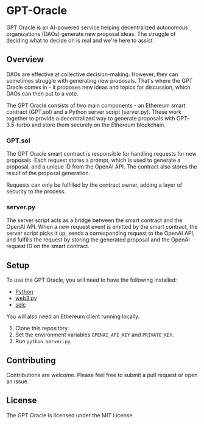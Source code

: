 # GPT-Oracle

GPT Oracle is an AI-powered service helping decentralized autonomous organizations (DAOs) generate new proposal ideas. The struggle of deciding what to decide on is real and we're here to assist.

## Overview

DAOs are effective at collective decision-making. However, they can sometimes struggle with generating new proposals. That's where the GPT Oracle comes in - it proposes new ideas and topics for discussion, which DAOs can then put to a vote.

The GPT Oracle consists of two main components - an Ethereum smart contract (GPT.sol) and a Python server script (server.py). These work together to provide a decentralized way to generate proposals with GPT-3.5-turbo and store them securely on the Ethereum blockchain.

### GPT.sol

The GPT Oracle smart contract is responsible for handling requests for new proposals. Each request stores a prompt, which is used to generate a proposal, and a unique ID from the OpenAI API. The contract also stores the result of the proposal generation.

Requests can only be fulfilled by the contract owner, adding a layer of security to the process.

### server.py

The server script acts as a bridge between the smart contract and the OpenAI API. When a new request event is emitted by the smart contract, the server script picks it up, sends a corresponding request to the OpenAI API, and fulfills the request by storing the generated proposal and the OpenAI request ID on the smart contract.

## Setup

To use the GPT Oracle, you will need to have the following installed:

- [Python](https://www.python.org/downloads/)
- [web3.py](https://web3py.readthedocs.io/)
- [solc](https://solidity.readthedocs.io/en/latest/installing-solidity.html)

You will also need an Ethereum client running locally.

1. Clone this repository.
2. Set the environment variables `OPENAI_API_KEY` and `PRIVATE_KEY`.
3. Run `python server.py`.

## Contributing

Contributions are welcome. Please feel free to submit a pull request or open an issue.

## License

The GPT Oracle is licensed under the MIT License.

